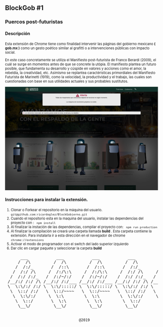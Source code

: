 <h2> BlockGob #1 </h2>
<h3>Puercos post-futuristas</h3>
<section>
  <h4>Descripción</h4>
  <div style='font-size:.8em;'>  
    <p>
    Esta extensión de Chrome tiene como finalidad intervenir las páginas del gobierno mexicano <b>( gob.mx )</b> como un gesto poético similar al grafitti o a intervenciones públicas con impacto social.
    </p>
    <p>
    En este caso concretamente se utiliza el Manifiesto post-futurista de Franco Berardi (2009), el cuál se surge en momentos antes de que se concrete la utópia. El manifiesto plantea un futuro posible, que fundamenta su desarrollo y cúspide en valores y acciones como el amor, la rebeldía, la creatividad, etc. Asimísmo se replantea caractéristicas primordiales del Manifiesto Futurista de Marinetti (1919), como la velocidad, la productividad y el trabajo, las cuales son cuestionadas con base en sus utilidades actuales y sus probables sustitutos. 
    </p>
    <img src='./src/images/www.gob.mx_ (2).png' style="max-height:'150px' width:auto;">
  </div>
</section>
<section>
  <h4>Instrucciones para instalar la extensión.</h4>
  <div style='font-size:.8em;'>
    <ol>
      <li>
      Clonar o Forkear el repositorio en la máquina del usuario. 
      <code> git@github.com:ricardoglez/BlockGobierno.git </code>
      </li>
      <li>
      Cuando el repositorio esta en la maquina del usuario, instalar las dependencias del proyecto con :
      <code> npm install </code>
      </li>
      <li>
        Al finalizar la instación de las dependencias, compilar el proyecto con:
        <code> npm run production </code>
      </li>
      <li>
        Al finalizar la compilación se creará una carpeta llamada <strong> build </strong>. Esta carpeta contiene la extensión. Para instalarla ir a 
        esta dirección en el navegador de chrome <code> chrome://extensions </code> 
      </li>
      <li>
        Activar el modo de programador con el switch del lado superior izquierdo   
      </li>
      <li>
        Dar clic en cargar paquete y seleccionar la carpeta <strong> build </strong>
      </li>
    </ol>
  </div>
</section>
<section>
<pre>
      ___           ___           ___           ___           ___           ___     
     /  /\         /  /\         /  /\         /  /\         /  /\         /  /\    
    /  /:/_       /  /::\       /  /::\       /  /:/_       /  /:/_       /  /:/_   
   /  /:/ /\     /  /:/\:\     /  /:/\:\     /  /:/ /\     /  /:/ /\     /  /:/ /\  
  /  /:/ /:/_   /  /:/~/:/    /  /:/~/:/    /  /:/ /:/_   /  /:/_/::\   /  /:/ /:/_ 
 /__/:/ /:/ /\ /__/:/ /:/___ /__/:/ /:/___ /__/:/ /:/ /\ /__/:/__\/\:\ /__/:/ /:/ /\
 \  \:\/:/ /:/ \  \:\/:::::/ \  \:\/:::::/ \  \:\/:/ /:/ \  \:\ /~~/:/ \  \:\/:/ /:/
  \  \::/ /:/   \  \::/~~~~   \  \::/~~~~   \  \::/ /:/   \  \:\  /:/   \  \::/ /:/ 
   \  \:\/:/     \  \:\        \  \:\        \  \:\/:/     \  \:\/:/     \  \:\/:/  
    \  \::/       \  \:\        \  \:\        \  \::/       \  \::/       \  \::/   
     \__\/         \__\/         \__\/         \__\/         \__\/         \__\/    
                                      
                                      @2019
</pre>
</section>
